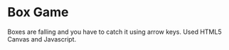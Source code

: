 # Box Game

Boxes are falling and you have to catch it using arrow keys.
Used HTML5 Canvas and Javascript.
